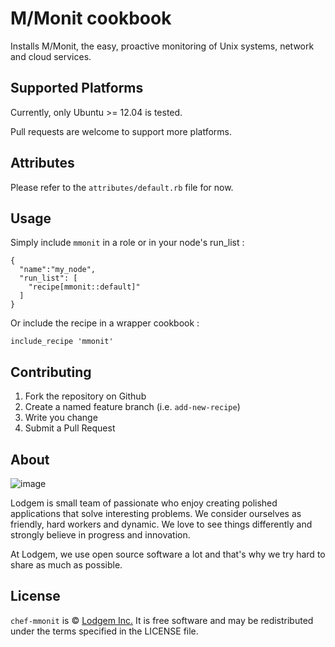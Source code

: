 # M/Monit cookbook

Installs M/Monit, the easy, proactive monitoring of Unix systems, network and cloud services.

## Supported Platforms

Currently, only Ubuntu >= 12.04 is tested.

Pull requests are welcome to support more platforms.

## Attributes

Please refer to the `attributes/default.rb` file for now.

## Usage

Simply include `mmonit` in a role or in your node's run_list :

```
{
  "name":"my_node",
  "run_list": [
    "recipe[mmonit::default]"
  ]
}
```

Or include the recipe in a wrapper cookbook :

`include_recipe 'mmonit'`

## Contributing

1. Fork the repository on Github
2. Create a named feature branch (i.e. `add-new-recipe`)
3. Write you change
4. Submit a Pull Request

## About

![image](http://lodgem.s3.amazonaws.com/tm/logotype.png)

Lodgem is small team of passionate who enjoy creating polished applications that solve interesting problems. We consider ourselves as friendly, hard workers and dynamic. We love to see things differently and strongly believe in progress and innovation.

At Lodgem, we use open source software a lot and that's why we try hard to share as much as possible.

## License

`chef-mmonit` is © [Lodgem Inc.](http://www.lodgem.com) It is free software and may be redistributed under the terms specified in the LICENSE file.
